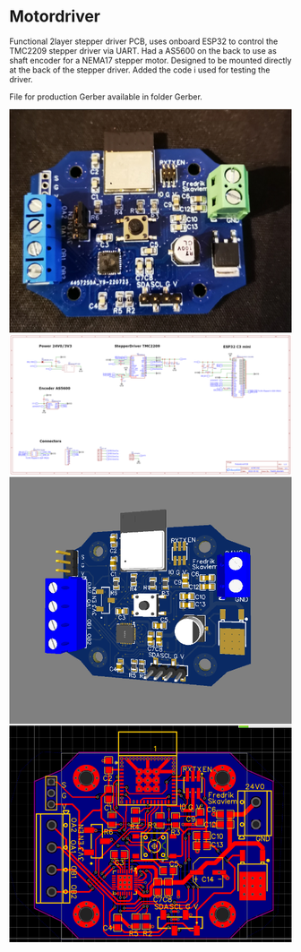 # Motordriver 
Functional 2layer stepper driver PCB, uses onboard ESP32 to control the TMC2209 stepper driver via UART. Had a AS5600 on the back to use as shaft encoder for a NEMA17 stepper motor. Designed to be mounted directly at the back of the stepper driver. Added the code i used for testing the driver.

File for production Gerber available in folder Gerber.


![some text](https://github.com/FSkavlem/PCB_MotorDriver/blob/master/pictures/PCB_real.jpg?raw=true)
![some text](https://github.com/FSkavlem/PCB_MotorDriver/blob/master/pictures/PCB%20schematic.png?raw=true)
![some text](https://github.com/FSkavlem/PCB_MotorDriver/blob/master/pictures/PCB%203D%20final.png?raw=true)
![some text](https://github.com/FSkavlem/PCB_MotorDriver/blob/master/pictures/PCB%20routing.png?raw=true)
